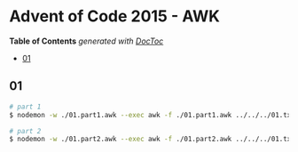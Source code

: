 # Advent of Code 2015 - AWK

<!-- START doctoc generated TOC please keep comment here to allow auto update -->
<!-- DON'T EDIT THIS SECTION, INSTEAD RE-RUN doctoc TO UPDATE -->
**Table of Contents**  *generated with [DocToc](https://github.com/thlorenz/doctoc)*

- [01](#01)

<!-- END doctoc generated TOC please keep comment here to allow auto update -->


## 01

```bash
# part 1
$ nodemon -w ./01.part1.awk --exec awk -f ./01.part1.awk ../../../01.txt

# part 2
$ nodemon -w ./01.part2.awk --exec awk -f ./01.part2.awk ../../../01.txt
```

